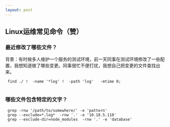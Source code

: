 ```yaml
---
layout: post
---
```


## Linux运维常见命令（赞）

###  最近修改了哪些文件？

背景：有时候多人维护一个服务的测试环境，前一天同事在测试环境修改了一些配置，我想知道做了哪些变更。同事很忙不便打扰，我想自己把变更的文件查找出来。

```
 find ./ !  -name '*log' !  -path 'log'   -mtime 0;
 
```

### 哪些文件包含特定的文字？

```
 grep -rnw '/path/to/somewhere/' -e 'pattern'
 grep --exclude=*.log*  -rnw '.' -e '10.18.5.110'
 grep --exclude-dir=node_modules  -rnw '.' -e 'database'
 
```


